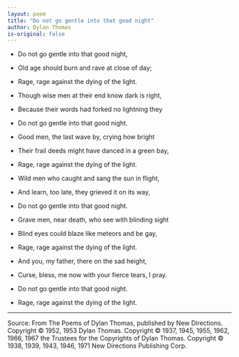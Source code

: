 ```yaml
---
layout: poem
title: "Do not go gentle into that good night"
author: Dylan Thomas
is-original: false
---
```


- Do not go gentle into that good night,
- Old age should burn and rave at close of day;
- Rage, rage against the dying of the light.

- Though wise men at their end know dark is right,
- Because their words had forked no lightning they
- Do not go gentle into that good night.

- Good men, the last wave by, crying how bright
- Their frail deeds might have danced in a green bay,
- Rage, rage against the dying of the light.

- Wild men who caught and sang the sun in flight,
- And learn, too late, they grieved it on its way,
- Do not go gentle into that good night.

- Grave men, near death, who see with blinding sight
- Blind eyes could blaze like meteors and be gay,
- Rage, rage against the dying of the light.

- And you, my father, there on the sad height,
- Curse, bless, me now with your fierce tears, I pray.
- Do not go gentle into that good night.
- Rage, rage against the dying of the light.

---

Source: From The Poems of Dylan Thomas, published by New Directions. Copyright © 1952, 1953 Dylan Thomas. Copyright © 1937, 1945, 1955, 1962, 1966, 1967 the Trustees for the Copyrights of Dylan Thomas. Copyright © 1938, 1939, 1943, 1946, 1971 New Directions Publishing Corp.
